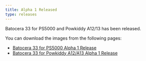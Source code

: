 ```yaml
---
title: Alpha 1 Released
type: releases
---
```


Batocera 33 for PS5000 and Powkiddy A12/13 has been released.

You can download the images from the following pages:
* [Batocera 33 for PS5000 Alpha 1 Release](https://github.com/RK3128-CFW/rk3128-cfw.github.io/releases/tag/ps5000_batocera_33_alpha_1)
* [Batocera 33 for Powkiddy A12/A13 Alpha 1 Release](https://github.com/RK3128-CFW/rk3128-cfw.github.io/releases/tag/a13_batocera_33_alpha_1)

